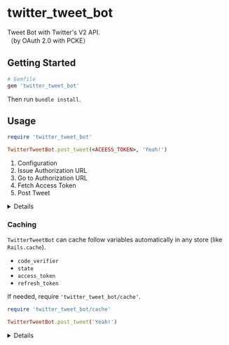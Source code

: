 # twitter_tweet_bot
Tweet Bot with Twitter's V2 API.<br/>
（by OAuth 2.0 with PCKE）

## Getting Started

```rb
# Gemfile
gem 'twitter_tweet_bot'
```

Then run `bundle install`.

## Usage

```rb
require 'twitter_tweet_bot'

TwitterTweetBot.post_tweet(<ACEESS_TOKEN>, 'Yeah!')
```

1. Configuration
2. Issue Authorization URL
3. Go to Authorization URL
4. Fetch Access Token
5. Post Tweet

<details>

<summary>Details</summary>

#### Step1. Configuration

```rb
require 'twitter_tweet_bot'

TwitterTweetBot.configure do |config|
  # Twitter's Bot Name (any)
  config.name = 'iambot'
  # Twitter's Client ID
  config.client_id = '*****'
  # Twitter's Client Secret
  config.client_secret = '*****'
  # Redirect URL After Authorization
  config.redirect_uri = 'https://example.com/twitter/callback'
  # Twitter's App Scopes with OAuth 2.0
  config.scopes = ['tweet.read', 'tweet.write', 'users.read', 'offline.access']
end
```

#### Step2. Issue an authorization url

```rb
authorization = TwitterTweetBot.authorization
# =>
#  #<TwitterTweetBot::Entity::Authorization
#   @code_verifier="*****",
#   @state="***",
#   @url="https://twitter.com/i/oauth2/authorize?response_type=code&redirect_uri=<YOUR_REDIRECT_URI>&client_id=<YOUR_CLIENT_ID>&scope=<SCOPES>&code_challenge=*****&code_challenge_method=S256&state=***">
```

#### Step3. Rerirect (or Go) to `authorization.url`

And smash `"Authorize app"`.

If authorized, redirected to your `config.redirect_uri`.<br/>
Check **CODE** in Twitter's response.

```
e.g. https://example.com/twitter/callback?state=***&code=*****
```

#### Step4. Fetch an access token

```rb
token = TwitterTweetBot.fetch_token('<CODE>', authorization.code_verifier)
# =>
#  #<TwitterTweetBot::Entity::Token
#   @access_token="<YOUR_ACCESS_TOKEN>",
#   @expires_in=7200,
#   @refresh_token="<YOUR_REFRESH_TOKEN>",
#   @scope="tweet.write users.read tweet.read offline.access",
#   @token_type="bearer">
```

#### Step5. Post a tweet

```rb
TwitterTweetBot.post_tweet(token.access_token, 'Yeah!')
# =>
#  #<TwitterTweetBot::Entity::Tweet
#   @edit_history_tweet_ids=["0123456789"],
#   @id="0123456789",
#   @text="Yeah!">
```

#### Ex. Restore an access token (required `'offline.access'` in scopes)

```rb
TwitterTweetBot.refresh_token(token.refresh_token)
```
</details>

### Caching

`TwitterTweetBot` can cache follow variables automatically in any store (like `Rails.cache`).

- `code_verifier`
- `state`
- `access_token`
- `refresh_token`

If needed, require `'twitter_tweet_bot/cache'`.

```rb
require 'twitter_tweet_bot/cache'

TwitterTweetBot.post_tweet('Yeah!')
```

<details>

<summary>Details</summary>

#### Step1. Configuration

```rb
require 'twitter_tweet_bot'

TwitterTweetBot.configure do |config|
  # ...

  # Any Cache Store (required `#write(key, value)` and `#read(key)` implementation).
  config.cache_provider = ActiveSupport::Cache.lookup_store(:file_store, '../tmp/cache')
end
```

#### Step2. Issue an authorization url

```rb
# `code_verifier` and `state` will be cached.
TwitterTweetBot.authorization
```

#### Step3. Fetch an access token


```rb
# `access_token` and `refresh_token` will be cached.
TwitterTweetBot.fetch_token('<CODE>')
```

Don't need to pass `code_verifier`.<br/>
(resolved from cache)

#### Step4. Post a tweet

```rb
TwitterTweetBot.post_tweet('Yeah!')
```

Don't need to pass `access_token`.<br/>
(resolved from cache)

#### Ex. Check a cache

```rb
TwitterTweetBot.client.cache.read
# =>
#  { :code_verifier=>"*****", :state=>"***", :access_token=>"*****", :refresh_token=>"*****" }
```
</details>
